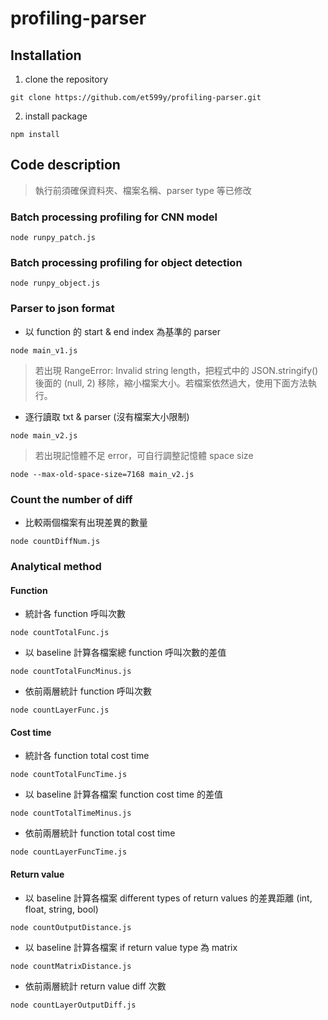 # profiling-parser

## Installation
1. clone the repository
```
git clone https://github.com/et599y/profiling-parser.git
```

2. install package
```
npm install
```

## Code description
> 執行前須確保資料夾、檔案名稱、parser type 等已修改

### Batch processing profiling for CNN model
```
node runpy_patch.js
```

### Batch processing profiling for object detection
```
node runpy_object.js
```

### Parser to json format

- 以 function 的 start & end index 為基準的 parser
```
node main_v1.js
```
> 若出現 RangeError: Invalid string length，把程式中的 JSON.stringify() 後面的 (null, 2) 移除，縮小檔案大小。若檔案依然過大，使用下面方法執行。

- 逐行讀取 txt & parser (沒有檔案大小限制)
```
node main_v2.js
```
> 若出現記憶體不足 error，可自行調整記憶體 space size
```
node --max-old-space-size=7168 main_v2.js
```

### Count the number of diff
- 比較兩個檔案有出現差異的數量
```
node countDiffNum.js
```

### Analytical method
#### Function

- 統計各 function 呼叫次數
```
node countTotalFunc.js
```
- 以 baseline 計算各檔案總 function 呼叫次數的差值
```
node countTotalFuncMinus.js
```
- 依前兩層統計 function 呼叫次數
```
node countLayerFunc.js
```

#### Cost time
- 統計各 function total cost time
```
node countTotalFuncTime.js
```
- 以 baseline 計算各檔案 function cost time 的差值
```
node countTotalTimeMinus.js
```
- 依前兩層統計 function total cost time
```
node countLayerFuncTime.js
```

#### Return value
- 以 baseline 計算各檔案 different types of return values 的差異距離 (int, float, string, bool)
```
node countOutputDistance.js
```
- 以 baseline 計算各檔案 if return value type 為 matrix
```
node countMatrixDistance.js
```
- 依前兩層統計 return value diff 次數
```
node countLayerOutputDiff.js
```
